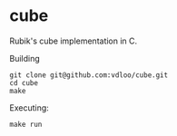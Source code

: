 cube
====

Rubik's cube implementation in C.

Building
```
git clone git@github.com:vdloo/cube.git
cd cube
make
```

Executing:
```
make run
```
